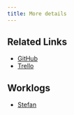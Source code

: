```yaml
---
title: More details
---
```


## Related Links

-   [GitHub](https://github.com/101628885/TwitterVisualiser/tree/dev)
-   [Trello](https://trello.com/b/6OYtSmwj/crime-data)

## Worklogs
-   [Stefan](https://trello.com/c/scqNyd7P/21-stefan-tsvetkov-worklog)
